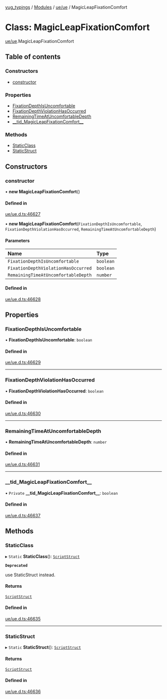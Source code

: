 [yug_typings](../README.md) / [Modules](../modules.md) / [ue/ue](../modules/ue_ue.md) / MagicLeapFixationComfort

# Class: MagicLeapFixationComfort

[ue/ue](../modules/ue_ue.md).MagicLeapFixationComfort

## Table of contents

### Constructors

- [constructor](ue_ue.MagicLeapFixationComfort.md#constructor)

### Properties

- [FixationDepthIsUncomfortable](ue_ue.MagicLeapFixationComfort.md#fixationdepthisuncomfortable)
- [FixationDepthViolationHasOccurred](ue_ue.MagicLeapFixationComfort.md#fixationdepthviolationhasoccurred)
- [RemainingTimeAtUncomfortableDepth](ue_ue.MagicLeapFixationComfort.md#remainingtimeatuncomfortabledepth)
- [\_\_tid\_MagicLeapFixationComfort\_\_](ue_ue.MagicLeapFixationComfort.md#__tid_magicleapfixationcomfort__)

### Methods

- [StaticClass](ue_ue.MagicLeapFixationComfort.md#staticclass)
- [StaticStruct](ue_ue.MagicLeapFixationComfort.md#staticstruct)

## Constructors

### constructor

• **new MagicLeapFixationComfort**()

#### Defined in

[ue/ue.d.ts:46627](https://github.com/YugMetaverse/yug_typings/blob/25cad34/ue/ue.d.ts#L46627)

• **new MagicLeapFixationComfort**(`FixationDepthIsUncomfortable`, `FixationDepthViolationHasOccurred`, `RemainingTimeAtUncomfortableDepth`)

#### Parameters

| Name | Type |
| :------ | :------ |
| `FixationDepthIsUncomfortable` | `boolean` |
| `FixationDepthViolationHasOccurred` | `boolean` |
| `RemainingTimeAtUncomfortableDepth` | `number` |

#### Defined in

[ue/ue.d.ts:46628](https://github.com/YugMetaverse/yug_typings/blob/25cad34/ue/ue.d.ts#L46628)

## Properties

### FixationDepthIsUncomfortable

• **FixationDepthIsUncomfortable**: `boolean`

#### Defined in

[ue/ue.d.ts:46629](https://github.com/YugMetaverse/yug_typings/blob/25cad34/ue/ue.d.ts#L46629)

___

### FixationDepthViolationHasOccurred

• **FixationDepthViolationHasOccurred**: `boolean`

#### Defined in

[ue/ue.d.ts:46630](https://github.com/YugMetaverse/yug_typings/blob/25cad34/ue/ue.d.ts#L46630)

___

### RemainingTimeAtUncomfortableDepth

• **RemainingTimeAtUncomfortableDepth**: `number`

#### Defined in

[ue/ue.d.ts:46631](https://github.com/YugMetaverse/yug_typings/blob/25cad34/ue/ue.d.ts#L46631)

___

### \_\_tid\_MagicLeapFixationComfort\_\_

• `Private` **\_\_tid\_MagicLeapFixationComfort\_\_**: `boolean`

#### Defined in

[ue/ue.d.ts:46637](https://github.com/YugMetaverse/yug_typings/blob/25cad34/ue/ue.d.ts#L46637)

## Methods

### StaticClass

▸ `Static` **StaticClass**(): [`ScriptStruct`](ue_ue.ScriptStruct.md)

**`Deprecated`**

use StaticStruct instead.

#### Returns

[`ScriptStruct`](ue_ue.ScriptStruct.md)

#### Defined in

[ue/ue.d.ts:46635](https://github.com/YugMetaverse/yug_typings/blob/25cad34/ue/ue.d.ts#L46635)

___

### StaticStruct

▸ `Static` **StaticStruct**(): [`ScriptStruct`](ue_ue.ScriptStruct.md)

#### Returns

[`ScriptStruct`](ue_ue.ScriptStruct.md)

#### Defined in

[ue/ue.d.ts:46636](https://github.com/YugMetaverse/yug_typings/blob/25cad34/ue/ue.d.ts#L46636)
